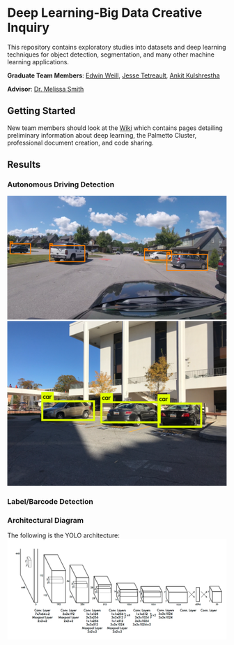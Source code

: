 # Deep Learning-Big Data Creative Inquiry

This repository contains exploratory studies into datasets and deep learning techniques for object detection, segmentation, and many other machine learning applications.

**Graduate Team Members**:
	[Edwin Weill](<mailto:eweill@g.clemson.edu>),
	[Jesse Tetreault](<mailto:jtetrea@g.clemson.edu>),
	[Ankit Kulshrestha](<mailto:akulshr@g.clemson.edu>)

**Advisor**: 
	[Dr. Melissa Smith](http://www.clemson.edu/cecas/departments/ece/faculty_staff/faculty/msmith.html)



## Getting Started

New team members should look at the [Wiki](https://github.com/CUFCTL/dlbd-ci/wiki) which contains pages detailing preliminary information about deep learning, the Palmetto Cluster, professional document creation, and code sharing.

## Results

### Autonomous Driving Detection
![](images/ad-1.png) ![](images/ad-2.png)

### Label/Barcode Detection


### Architectural Diagram
The following is the YOLO architecture:
![](images/yolov1.png)